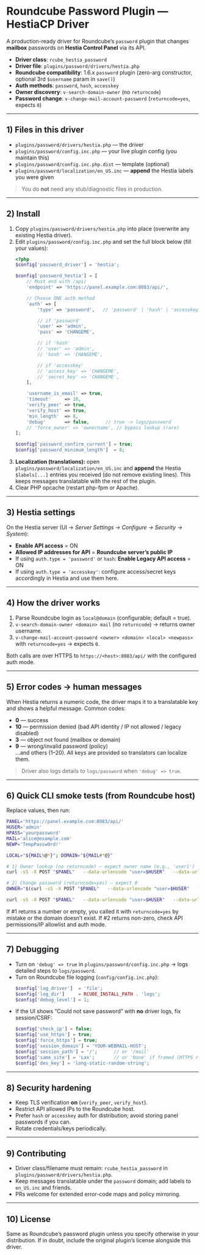 # Roundcube Password Plugin — HestiaCP Driver

A production-ready driver for Roundcube’s `password` plugin that changes **mailbox** passwords on **Hestia Control Panel** via its API.

- **Driver class**: `rcube_hestia_password`
- **Driver file**: `plugins/password/drivers/hestia.php`
- **Roundcube compatibility**: 1.6.x `password` plugin (zero-arg constructor, optional 3rd `$username` param in `save()`)
- **Auth methods**: `password`, `hash`, `accesskey`
- **Owner discovery**: `v-search-domain-owner` (no `returncode`)
- **Password change**: `v-change-mail-account-password` (`returncode=yes`, expects `0`)

---

## 1) Files in this driver
- `plugins/password/drivers/hestia.php` — the driver
- `plugins/password/config.inc.php` — your live plugin config (you maintain this)
- `plugins/password/config.inc.php.dist` — template (optional)
- `plugins/password/localization/en_US.inc` — **append** the Hestia labels you were given

> You do **not** need any stub/diagnostic files in production.

---

## 2) Install
1. Copy `plugins/password/drivers/hestia.php` into place (overwrite any existing Hestia driver).
2. Edit `plugins/password/config.inc.php` and set the full block below (fill your values):
   ```php
   <?php
   $config['password_driver'] = 'hestia';

   $config['password_hestia'] = [
       // Must end with /api/
       'endpoint' => 'https://panel.example.com:8083/api/',

       // Choose ONE auth method
       'auth' => [
           'type' => 'password',   // 'password' | 'hash' | 'accesskey'

           // if 'password'
           'user' => 'admin',
           'pass' => 'CHANGEME',

           // if 'hash'
           // 'user' => 'admin',
           // 'hash' => 'CHANGEME',

           // if 'accesskey'
           // 'access_key' => 'CHANGEME',
           // 'secret_key' => 'CHANGEME',
       ],

       'username_is_email' => true,
       'timeout'     => 10,
       'verify_peer' => true,
       'verify_host' => true,
       'min_length'  => 8,
       'debug'       => false,      // true -> logs/password
       // 'force_owner' => 'ownername', // bypass lookup (rare)
   ];

   $config['password_confirm_current'] = true;
   $config['password_minimum_length']  = 8;
   ```
3. **Localization (translations):** open `plugins/password/localization/en_US.inc` and **append** the Hestia `$labels[...]` entries you received (do not remove existing lines). This keeps messages translatable with the rest of the plugin.
4. Clear PHP opcache (restart php-fpm or Apache).

---

## 3) Hestia settings
On the Hestia server (UI → *Server Settings → Configure → Security → System*):
- **Enable API access** = ON
- **Allowed IP addresses for API** = **Roundcube server’s public IP**
- If using `auth.type = 'password'` or `hash`: **Enable Legacy API access** = ON
- If using `auth.type = 'accesskey'`: configure access/secret keys accordingly in Hestia and use them here.

---

## 4) How the driver works
1. Parse Roundcube login as `local@domain` (configurable; default = true).
2. `v-search-domain-owner <domain> mail` (no `returncode`) → returns owner username.
3. `v-change-mail-account-password <owner> <domain> <local> <newpass>` with `returncode=yes` → expects `0`.

Both calls are over HTTPS to `https://<host>:8083/api/` with the configured auth mode.

---

## 5) Error codes → human messages
When Hestia returns a numeric code, the driver maps it to a translatable key and shows a helpful message. Common codes:
- **0** — success
- **10** — permission denied (bad API identity / IP not allowed / legacy disabled)
- **3** — object not found (mailbox or domain)
- **9** — wrong/invalid password (policy)  
…and others (1–20). All keys are provided so translators can localize them.

> Driver also logs details to `logs/password` when `'debug' => true`.

---

## 6) Quick CLI smoke tests (from Roundcube host)
Replace values, then run:

```bash
PANEL='https://panel.example.com:8083/api/'
HUSER='admin'
HPASS='yourpassword'
MAIL='alice@example.com'
NEWP='TempPassw0rd!'

LOCAL="${MAIL%@*}"; DOMAIN="${MAIL#*@}"

# 1) Owner lookup (no returncode) — expect owner name (e.g., 'user1')
curl -sS -X POST "$PANEL"   --data-urlencode "user=$HUSER"   --data-urlencode "password=$HPASS"   --data-urlencode "cmd=v-search-domain-owner"   --data-urlencode "arg1=$DOMAIN"   --data-urlencode "arg2=mail"

# 2) Change password (returncode=yes) — expect 0
OWNER="$(curl -sS -X POST "$PANEL"   --data-urlencode "user=$HUSER"   --data-urlencode "password=$HPASS"   --data-urlencode "cmd=v-search-domain-owner"   --data-urlencode "arg1=$DOMAIN"   --data-urlencode "arg2=mail")"

curl -sS -X POST "$PANEL"   --data-urlencode "user=$HUSER"   --data-urlencode "password=$HPASS"   --data-urlencode "returncode=yes"   --data-urlencode "cmd=v-change-mail-account-password"   --data-urlencode "arg1=$OWNER"   --data-urlencode "arg2=$DOMAIN"   --data-urlencode "arg3=$LOCAL"   --data-urlencode "arg4=$NEWP"
```

If #1 returns a number or empty, you called it with `returncode=yes` by mistake or the domain doesn’t exist. If #2 returns non-zero, check API permissions/IP allowlist and auth mode.

---

## 7) Debugging
- Turn on `'debug' => true` in `plugins/password/config.inc.php` → logs detailed steps to `logs/password`.
- Turn on Roundcube file logging (`config/config.inc.php`):
  ```php
  $config['log_driver']  = 'file';
  $config['log_dir']     = RCUBE_INSTALL_PATH . 'logs';
  $config['debug_level'] = 1;
  ```
- If the UI shows “Could not save password” with **no** driver logs, fix session/CSRF:
  ```php
  $config['check_ip'] = false;
  $config['use_https'] = true;
  $config['force_https'] = true;
  $config['session_domain'] = 'YOUR-WEBMAIL-HOST';
  $config['session_path'] = '/';      // or '/mail'
  $config['same_site'] = 'Lax';       // or 'None' if framed (HTTPS required)
  $config['des_key'] = 'long-static-random-string';
  ```

---

## 8) Security hardening
- Keep TLS verification **on** (`verify_peer`, `verify_host`).
- Restrict API allowed IPs to the Roundcube host.
- Prefer `hash` or `accesskey` auth for distribution; avoid storing panel passwords if you can.
- Rotate credentials/keys periodically.

---

## 9) Contributing
- Driver class/filename must remain: `rcube_hestia_password` in `plugins/password/drivers/hestia.php`.
- Keep messages translatable under the `password` domain; add labels to `en_US.inc` and friends.
- PRs welcome for extended error-code maps and policy mirroring.

---

## 10) License
Same as Roundcube’s password plugin unless you specify otherwise in your distribution. If in doubt, include the original plugin’s license alongside this driver.
